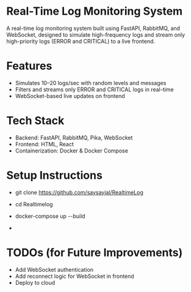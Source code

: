 # Real-Time Log Monitoring System
A real-time log monitoring system built using FastAPI, RabbitMQ, and WebSocket, designed to simulate high-frequency logs and stream only high-priority logs (ERROR and CRITICAL) to a live frontend.

# Features
- Simulates 10–20 logs/sec with random levels and messages
- Filters and streams only ERROR and CRITICAL logs in real-time
- WebSocket-based live updates on frontend

# Tech Stack
- Backend: FastAPI, RabbitMQ, Pika, WebSocket
- Frontend: HTML, React
- Containerization: Docker & Docker Compose

# Setup Instructions
- git clone https://github.com/saysayjal/RealtimeLog
- cd Realtimelog
- docker-compose up --build

- 



# TODOs (for Future Improvements)
- Add WebSocket authentication 
- Add reconnect logic for WebSocket in frontend
- Deploy to cloud
